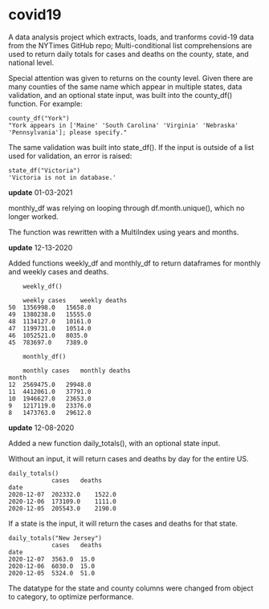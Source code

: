 # covid19
A data analysis project which extracts, loads, and tranforms covid-19 data from the NYTimes GitHub repo; 
Multi-conditional list comprehensions are used to return daily totals for cases and deaths on the county, state, and national level.

Special attention was given to returns on the county level. Given there are many counties of the same name which appear in multiple states,
data validation, and an optional state input, was built into the county_df() function. For example:

    county_df("York")
    "York appears in ['Maine' 'South Carolina' 'Virginia' 'Nebraska' 'Pennsylvania']; please specify."

The same validation was built into state_df(). If the input is outside of a list used for validation, 
an error is raised: 
    
    state_df("Victoria")
    'Victoria is not in database.'


__update__ 01-03-2021

monthly_df was relying on looping through df.month.unique(), which no longer worked.

The function was rewritten with a MultiIndex using years and months. 


__update__ 12-13-2020

Added functions weekly_df and monthly_df to return dataframes for monthly and weekly cases and deaths. 
        
        weekly_df()

        weekly cases 	weekly deaths
    50 	1356998.0 	15658.0
    49 	1380238.0 	15555.0
    48 	1134127.0 	10161.0
    47 	1199731.0 	10514.0
    46 	1052521.0 	8035.0
    45 	783697.0 	7389.0
    
        monthly_df()

        monthly cases 	monthly deaths
    month 		
    12 	2569475.0 	29948.0
    11 	4412061.0 	37791.0
    10 	1946627.0 	23653.0
    9 	1217119.0 	23376.0
    8 	1473763.0 	29612.0


__update__ 12-08-2020

Added a new function daily_totals(), with an optional state input.

Without an input, it will return cases and deaths by day for the entire US. 
    
    daily_totals()
                cases 	deaths
    date 		
    2020-12-07 	202332.0 	1522.0
    2020-12-06 	173109.0 	1111.0
    2020-12-05 	205543.0 	2190.0
    
If a state is the input, it will return the cases and deaths for that state. 
    
    daily_totals("New Jersey")
                cases 	deaths
    date 		
    2020-12-07 	3563.0 	15.0
    2020-12-06 	6030.0 	15.0
    2020-12-05 	5324.0 	51.0
    
The datatype for the state and county columns were changed from object to category, to optimize performance. 
